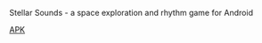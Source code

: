 Stellar Sounds - a space exploration and rhythm game for Android

[APK](app/build/outputs/apk/debug/app-debug.apk)
